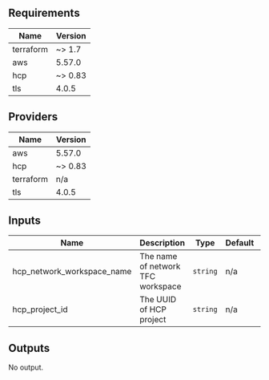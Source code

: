 <!--- BEGIN_TF_DOCS --->
## Requirements

| Name | Version |
|------|---------|
| terraform | ~> 1.7 |
| aws | 5.57.0 |
| hcp | ~> 0.83 |
| tls | 4.0.5 |

## Providers

| Name | Version |
|------|---------|
| aws | 5.57.0 |
| hcp | ~> 0.83 |
| terraform | n/a |
| tls | 4.0.5 |

## Inputs

| Name | Description | Type | Default | Required |
|------|-------------|------|---------|:--------:|
| hcp\_network\_workspace\_name | The name of network TFC workspace | `string` | n/a | yes |
| hcp\_project\_id | The UUID of HCP project | `string` | n/a | yes |

## Outputs

No output.

<!--- END_TF_DOCS --->
